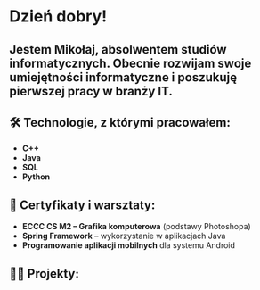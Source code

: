 <h1>Dzień dobry!<br/>
<h2>Jestem Mikołaj, absolwentem studiów informatycznych. Obecnie rozwijam swoje umiejętności informatyczne i poszukuję pierwszej pracy w branży IT.</h2>

<h2>🛠 Technologie, z którymi pracowałem:</h2>
<ul>
<li><b>C++</b></li>
<li><b>Java</b></li>
<li><b>SQL</b></li>
<li><b>Python</b></li>
</ul>
<h2>📜 Certyfikaty i warsztaty:</h2>
<ul>
<li><b>ECCC CS M2 – Grafika komputerowa</b> (podstawy Photoshopa)</li>
<li><b>Spring Framework</b> – wykorzystanie w aplikacjach Java</li>
<li><b>Programowanie aplikacji mobilnych</b> dla systemu Android</li>
</ul>
<h2>👨‍💻 Projekty:</h2>


<!--
**joshmadakor1/joshmadakor1** is a ✨ _special_ ✨ repository because its `README.md` (this file) appears on your GitHub profile.

Here are some ideas to get you started:

- 🔭 I’m currently working on ...
- 🌱 I’m currently learning ...
- 👯 I’m looking to collaborate on ...
- 🤔 I’m looking for help with ...
- 💬 Ask me about ...
- 📫 How to reach me: ...
- 😄 Pronouns: ...
- ⚡ Fun fact: ...
-->
